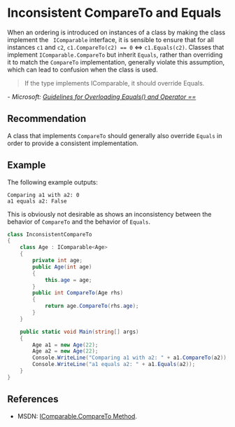 # Inconsistent CompareTo and Equals
When an ordering is introduced on instances of a class by making the class implement the ` IComparable` interface, it is sensible to ensure that for all instances `c1` and `c2`, `c1.CompareTo(c2) == 0` &hArr; `c1.Equals(c2)`. Classes that implement `IComparable.CompareTo` but inherit `Equals`, rather than overriding it to match the `CompareTo` implementation, generally violate this assumption, which can lead to confusion when the class is used.

> If the type implements IComparable, it should override Equals.

*- Microsoft: [Guidelines for Overloading Equals() and Operator ==](http://msdn.microsoft.com/en-us/library/ms173147(v=vs.80).aspx)*


## Recommendation
A class that implements `CompareTo` should generally also override `Equals` in order to provide a consistent implementation.


## Example
The following example outputs:

```
Comparing a1 with a2: 0
a1 equals a2: False
```
This is obviously not desirable as shows an inconsistency between the behavior of `CompareTo` and the behavior of `Equals`.


```csharp
class InconsistentCompareTo
{
    class Age : IComparable<Age>
    {
        private int age;
        public Age(int age)
        {
            this.age = age;
        }
        public int CompareTo(Age rhs)
        {
            return age.CompareTo(rhs.age);
        }
    }

    public static void Main(string[] args)
    {
        Age a1 = new Age(22);
        Age a2 = new Age(22);
        Console.WriteLine("Comparing a1 with a2: " + a1.CompareTo(a2));
        Console.WriteLine("a1 equals a2: " + a1.Equals(a2));
    }
}

```

## References
* MSDN: [IComparable.CompareTo Method](http://msdn.microsoft.com/en-us/library/system.icomparable.compareto.aspx).
